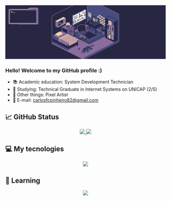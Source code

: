 <div>
  <img src="githubpage.gif">
<div>

### Hello! Welcome to my GitHub profile :)

- 📚 Academic education: System Development Technician
- 📝 Studying: Technical Graduate in Internet Systems on UNICAP (2/5)
- 🎲 Other things: Pixel Artist
- 📧 E-mail: carlosfcpinheiro82@gmail.com

## 📈 GitHub Status
<div align="center" style="display: flex; justify-content: center; align-items: center; flex-wrap: wrap;">
  <a href="https://github.com/carlosFcPinheiro">
    <img height="180em" src="https://github-readme-stats.vercel.app/api?username=CarlosfcPinheiro&show_icons=false&theme=tokyonight&include_all_commits=true&count_private=true"/>
    <img height="180em" src="https://github-readme-stats.vercel.app/api/top-langs/?username=CarlosfcPinheiro&layout=compact&langs_count=7&theme=tokyonight"/>
  </a>
</div>

## 💻 My tecnologies
  
<div style="display: inline_block">
  <p align="center">
   <a href="https://skillicons.dev">
     <img src="https://skillicons.dev/icons?i=python,javascript,nodejs,html,css,git,linux,arch,sqlite,mongodb,mysql,java" />
   </a>
  </p>
          
</div>

## 📖 Learning
<div style="display: inline_block">
   <p align="center">
    <a href="https://skillicons.dev">
      <img src="https://skillicons.dev/icons?i=spring,c,docker" />
   </a>
</div>
